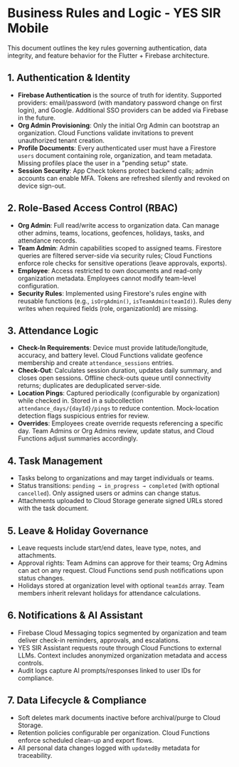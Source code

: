 # Business Rules and Logic - YES SIR Mobile

This document outlines the key rules governing authentication, data integrity,
and feature behavior for the Flutter + Firebase architecture.

## 1. Authentication & Identity
- **Firebase Authentication** is the source of truth for identity. Supported
  providers: email/password (with mandatory password change on first login), and
  Google. Additional SSO providers can be added via Firebase in the future.
- **Org Admin Provisioning**: Only the initial Org Admin can bootstrap an
  organization. Cloud Functions validate invitations to prevent unauthorized
  tenant creation.
- **Profile Documents**: Every authenticated user must have a Firestore `users`
  document containing role, organization, and team metadata. Missing profiles
  place the user in a "pending setup" state.
- **Session Security**: App Check tokens protect backend calls; admin accounts
  can enable MFA. Tokens are refreshed silently and revoked on device sign-out.

## 2. Role-Based Access Control (RBAC)
- **Org Admin**: Full read/write access to organization data. Can manage other
  admins, teams, locations, geofences, holidays, tasks, and attendance records.
- **Team Admin**: Admin capabilities scoped to assigned teams. Firestore queries
  are filtered server-side via security rules; Cloud Functions enforce role
  checks for sensitive operations (leave approvals, exports).
- **Employee**: Access restricted to own documents and read-only organization
  metadata. Employees cannot modify team-level configuration.
- **Security Rules**: Implemented using Firestore's rules engine with reusable
  functions (e.g., `isOrgAdmin()`, `isTeamAdmin(teamId)`). Rules deny writes when
  required fields (role, organizationId) are missing.

## 3. Attendance Logic
- **Check-In Requirements**: Device must provide latitude/longitude, accuracy,
  and battery level. Cloud Functions validate geofence membership and create
  `attendance_sessions` entries.
- **Check-Out**: Calculates session duration, updates daily summary, and closes
  open sessions. Offline check-outs queue until connectivity returns; duplicates
  are deduplicated server-side.
- **Location Pings**: Captured periodically (configurable by organization) while
  checked in. Stored in a subcollection `attendance_days/{dayId}/pings` to reduce
  contention. Mock-location detection flags suspicious entries for review.
- **Overrides**: Employees create override requests referencing a specific day.
  Team Admins or Org Admins review, update status, and Cloud Functions adjust
  summaries accordingly.

## 4. Task Management
- Tasks belong to organizations and may target individuals or teams.
- Status transitions: `pending → in_progress → completed` (with optional
  `cancelled`). Only assigned users or admins can change status.
- Attachments uploaded to Cloud Storage generate signed URLs stored with the
  task document.

## 5. Leave & Holiday Governance
- Leave requests include start/end dates, leave type, notes, and attachments.
- Approval rights: Team Admins can approve for their teams; Org Admins can act
  on any request. Cloud Functions send push notifications upon status changes.
- Holidays stored at organization level with optional `teamIds` array. Team
  members inherit relevant holidays for attendance calculations.

## 6. Notifications & AI Assistant
- Firebase Cloud Messaging topics segmented by organization and team deliver
  check-in reminders, approvals, and escalations.
- YES SIR Assistant requests route through Cloud Functions to external LLMs.
  Context includes anonymized organization metadata and access controls.
- Audit logs capture AI prompts/responses linked to user IDs for compliance.

## 7. Data Lifecycle & Compliance
- Soft deletes mark documents inactive before archival/purge to Cloud Storage.
- Retention policies configurable per organization. Cloud Functions enforce
  scheduled clean-up and export flows.
- All personal data changes logged with `updatedBy` metadata for traceability.
